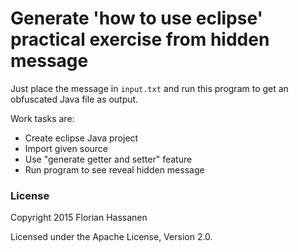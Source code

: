 # Generate 'how to use eclipse' practical exercise from hidden message

Just place the message in `input.txt` and run this program to get an obfuscated Java file as output.

Work tasks are:

- Create eclipse Java project
- Import given source
- Use "generate getter and setter" feature
- Run program to see reveal hidden message

### License

Copyright 2015 Florian Hassanen
  
Licensed under the Apache License, Version 2.0.
